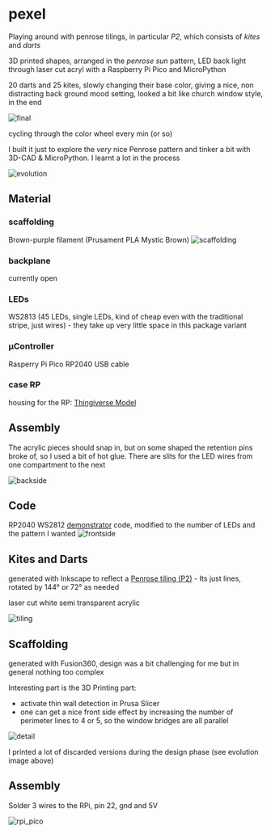 # pexel
Playing around with penrose tilings, in particular _P2_, which consists of _kites_ and _darts_

3D printed shapes, arranged in the _penrose sun_ pattern, LED back light through laser cut acryl with a Raspberry Pi Pico and MicroPython

20 darts and 25 kites, slowly changing their base color, giving a nice, non distracting back ground mood setting, looked a bit like church window style, in the end 

![final](images/final.jpg)

cycling through the color wheel every min (or so)

I built it just to explore the _very_ nice Penrose pattern and tinker a bit with 3D-CAD & MicroPython. I learnt a lot in the process

![evolution](images/evolution.jpg)

## Material

### scaffolding

Brown-purple filament (Prusament PLA Mystic Brown)
![scaffolding](images/scaffolding.PNG)

### backplane

currently open

### LEDs

WS2813 (45 LEDs, single LEDs, kind of cheap even with the traditional stripe, just wires) - they take up very little space in this package variant

### µController

Rasperry Pi Pico RP2040
USB cable

### case RP

housing for the RP: [Thingiverse Model](https://www.thingiverse.com/thing:4750920)

## Assembly

The acrylic pieces should snap in, but on some shaped the retention pins broke of, so I used a bit of hot glue. There are slits for the LED wires from one compartment to the next

![backside](images/backside.jpg)

## Code

RP2040 WS2812 [demonstrator](https://core-electronics.com.au/tutorials/how-to-use-ws2812b-rgb-leds-with-raspberry-pi-pico.html) code, modified to the number of LEDs and the pattern I wanted
![frontside](images/frontside.jpg)

## Kites and Darts

generated with Inkscape to reflect a [Penrose tiling (P2)](https://en.wikipedia.org/wiki/Penrose_tiling#Kite_and_dart_tiling_(P2)) - Its just lines, rotated by 144° or 72° as needed

laser cut white semi transparent acrylic 

![tiling](images/tiling.jpg)



## Scaffolding

generated with Fusion360, design was a bit challenging for me but in general nothing too complex

Interesting part is the 3D Printing part:

* activate thin wall detection in Prusa Slicer
* one can get a nice front side effect by increasing the number of perimeter lines to 4 or 5, so the window bridges are all parallel 

![detail](images/detail.jpg)

I printed a lot of discarded versions during the design phase (see evolution image above)

## Assembly

Solder 3 wires to the RPi, pin 22, gnd and 5V

![rpi_pico](images/rpi_pico.jpg)
